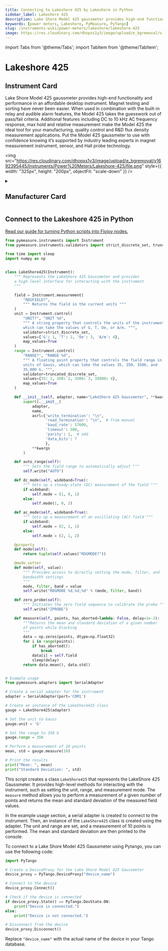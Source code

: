 ```yaml
---
title: Connecting to Lakeshore 425 by Lakeshore in Python
sidebar_label: Lakeshore 425
description: Lake Shore Model 425 gaussmeter provides high-end functionality and performance in an affordable desktop instrument. Magnet testing and sorting have never been easier. When used in combination with the built-in relay and audible alarm features, the Model 425 takes the guesswork out of pass/fail criteria. Additional features including DC to 10 kHz AC frequency response, max hold and relative measurement make the Model 425 the ideal tool for your manufacturing, quality control and R&D flux density measurement applications. Put the Model 425 gaussmeter to use with confidence knowing it’s supported by industry leading experts in magnet measurement instrument, sensor, and Hall probe technology.
keywords: [power meters, Lakeshore, PyMeasure, PyTango]
slug: /instruments-wiki/power-meters/lakeshore/lakeshore-425
image: https://res.cloudinary.com/dhopxs1y3/image/upload/e_bgremoval/v1692395445/Instruments/Power%20Meters/Lakeshore-425/file.png
---
```


import Tabs from '@theme/Tabs';
import TabItem from '@theme/TabItem';

# Lakeshore 425

## Instrument Card

<div className="flex">

<div>

Lake Shore Model 425 gaussmeter provides high-end functionality and performance in an affordable desktop instrument. Magnet testing and sorting have never been easier. When used in combination with the built-in relay and audible alarm features, the Model 425 takes the guesswork out of pass/fail criteria. Additional features including DC to 10 kHz AC frequency response, max hold and relative measurement make the Model 425 the ideal tool for your manufacturing, quality control and R&D flux density measurement applications. Put the Model 425 gaussmeter to use with confidence knowing it’s supported by industry leading experts in magnet measurement instrument, sensor, and Hall probe technology.

</div>

<img src="https://res.cloudinary.com/dhopxs1y3/image/upload/e_bgremoval/v1692395445/Instruments/Power%20Meters/Lakeshore-425/file.png" style={{ width: "325px", height: "200px", objectFit: "scale-down" }} />

</div>

<details>
<summary><h2>Manufacturer Card</h2></summary>

<img src="https://res.cloudinary.com/dhopxs1y3/image/upload/e_bgremoval/v1692125966/Instruments/Vendor%20Logos/Lakeshore.png" style={{ width: "100%", height: "170px",objectFit: "scale-down" }} />

Supporting advanced scientific research, Lake Shore is a leading global innovator in measurement and control solutions. <a href="https://www.lakeshore.com/home">Website</a>.

<ul>
  <li>Headquarters: Westerville, Ohio, USA</li>
  <li>Yearly Revenue (millions, USD): 21.4</li>
</ul>
</details>

## Connect to the Lakeshore 425 in Python

[Read our guide for turning Python scripts into Flojoy nodes.](https://docs.flojoy.ai/custom-nodes/creating-custom-node/)
<Tabs>
<TabItem value="PyMeasure" label="PyMeasure">


```python
from pymeasure.instruments import Instrument
from pymeasure.instruments.validators import strict_discrete_set, truncated_discrete_set

from time import sleep
import numpy as np


class LakeShore425(Instrument):
    """ Represents the LakeShore 425 Gaussmeter and provides
    a high-level interface for interacting with the instrument
    """

    field = Instrument.measurement(
        "RDGFIELD?",
        """ Returns the field in the current units """
    )
    unit = Instrument.control(
        "UNIT?", "UNIT %d",
        """ A string property that controls the units of the instrument,
        which can take the values of G, T, Oe, or A/m. """,
        validator=strict_discrete_set,
        values={'G': 1, 'T': 2, 'Oe': 3, 'A/m': 4},
        map_values=True
    )
    range = Instrument.control(
        "RANGE?", "RANGE %d",
        """ A floating point property that controls the field range in
        units of Gauss, which can take the values 35, 350, 3500, and
        35,000 G. """,
        validator=truncated_discrete_set,
        values={35: 1, 350: 2, 3500: 3, 35000: 4},
        map_values=True
    )

    def __init__(self, adapter, name="LakeShore 425 Gaussmeter", **kwargs):
        super().__init__(
            adapter,
            name,
            asrl={'write_termination': "\n",
                  'read_termination': "\n",  # from manual
                  'baud_rate': 57600,
                  'timeout': 500,
                  'parity': 1,  # odd
                  'data_bits': 7
                  },
            **kwargs
        )

    def auto_range(self):
        """ Sets the field range to automatically adjust """
        self.write("AUTO")

    def dc_mode(self, wideband=True):
        """ Sets up a steady-state (DC) measurement of the field """
        if wideband:
            self.mode = (1, 0, 1)
        else:
            self.mode(1, 0, 2)

    def ac_mode(self, wideband=True):
        """ Sets up a measurement of an oscillating (AC) field """
        if wideband:
            self.mode = (2, 1, 1)
        else:
            self.mode = (2, 1, 2)

    @property
    def mode(self):
        return tuple(self.values("RDGMODE?"))

    @mode.setter
    def mode(self, value):
        """ Provides access to directly setting the mode, filter, and
        bandwidth settings
        """
        mode, filter, band = value
        self.write("RDGMODE %d,%d,%d" % (mode, filter, band))

    def zero_probe(self):
        """ Initiates the zero field sequence to calibrate the probe """
        self.write("ZPROBE")

    def measure(self, points, has_aborted=lambda: False, delay=1e-3):
        """Returns the mean and standard deviation of a given number
        of points while blocking
        """
        data = np.zeros(points, dtype=np.float32)
        for i in range(points):
            if has_aborted():
                break
            data[i] = self.field
            sleep(delay)
        return data.mean(), data.std()


# Example usage
from pymeasure.adapters import SerialAdapter

# Create a serial adapter for the instrument
adapter = SerialAdapter(port='COM1')

# Create an instance of the LakeShore425 class
gauge = LakeShore425(adapter)

# Set the unit to Gauss
gauge.unit = 'G'

# Set the range to 350 G
gauge.range = 350

# Perform a measurement of 10 points
mean, std = gauge.measure(10)

# Print the results
print("Mean: ", mean)
print("Standard Deviation: ", std)
```

This script creates a class `LakeShore425` that represents the LakeShore 425 Gaussmeter. It provides high-level methods for interacting with the instrument, such as setting the unit, range, and measurement mode. The `measure` method allows you to perform a measurement of a given number of points and returns the mean and standard deviation of the measured field values.

In the example usage section, a serial adapter is created to connect to the instrument. Then, an instance of the `LakeShore425` class is created using the adapter. The unit and range are set, and a measurement of 10 points is performed. The mean and standard deviation are then printed to the console.

</TabItem>
<TabItem value="PyTango" label="PyTango">

To connect to a Lake Shore Model 425 Gaussmeter using Pytango, you can use the following code:

```python
import PyTango

# Create a DeviceProxy for the Lake Shore Model 425 Gaussmeter
device_proxy = PyTango.DeviceProxy("device_name")

# Connect to the device
device_proxy.Connect()

# Check if the device is connected
if device_proxy.State() == PyTango.DevState.ON:
    print("Device is connected.")
else:
    print("Device is not connected.")

# Disconnect from the device
device_proxy.Disconnect()
```

Replace `"device_name"` with the actual name of the device in your Tango database.

</TabItem>
</Tabs>